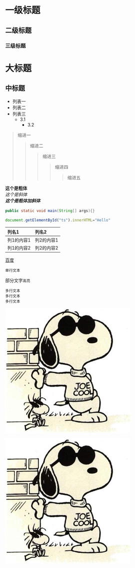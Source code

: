 # 一级标题
## 二级标题
### 三级标题

大标题
====

中标题
----

* 列表一
* 列表二
* 列表三
  * 3.1
    * 3.2

>缩进一
>>缩进二
>>>缩进三
>>>>缩进四
>>>>>缩进五

**这个是粗体**<br>
*这个是斜体*<br>
***这个是粗体加斜体***

```Java
public static void main(String[] args){}
```

```javascript
document.getElementById("ts").innerHTML="Hello"
```

|列名1|列名2|
|:---|:---|
|列1的内容1|列2的内容1|
|列1的内容2|列2的内容2|

[百度](https://www.baidu.com "别点")

    单行文本

部分文字`高亮`

    多行文本
    多行文本
    多行文本

![头像](https://github.com/0o0b/test/blob/master/23551155.jpg "View image.")

[![0o0b](https://github.com/0o0b/test/blob/master/23551155.jpg)](https://github.com/0o0b "Hello 0o0b.")
